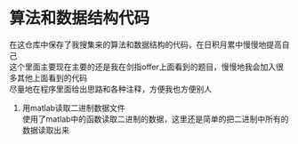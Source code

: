 # 算法和数据结构代码  
  在这仓库中保存了我搜集来的算法和数据结构的代码，在日积月累中慢慢地提高自己  
  这个里面主要现在主要的还是我在剑指offer上面看到的题目，慢慢地我会加入很多其他上面看到的代码  
  尽量地在程序里面给出思路和各种注释，方便我也方便别人  
1. 用matlab读取二进制数据文件  
  使用了matlab中的函数读取二进制的数据，这里还是简单的把二进制中所有的数据读取出来  

